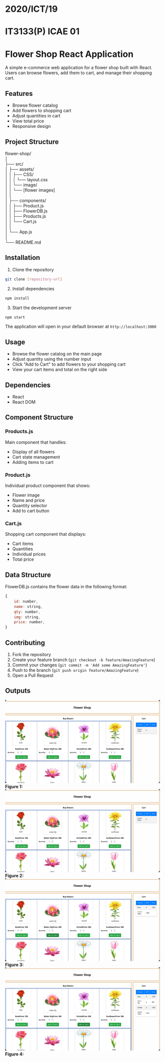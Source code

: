# 2020/ICT/19
# IT3133(P) ICAE 01

# Flower Shop React Application

A simple e-commerce web application for a flower shop built with React. Users can browse flowers, add them to cart, and manage their shopping cart.

## Features

- Browse flower catalog
- Add flowers to shopping cart
- Adjust quantities in cart
- View total price
- Responsive design

## Project Structure

flower-shop/<br/>
│<br/>
├── src/<br/>
│   ├── assets/<br/>
│   │   ├── CSS/<br/>
│   │   │   └── layout.css<br/>
│   │   └── image/<br/>
│   │       └── [flower images]<br/>
│   │<br/>
│   ├── components/<br/>
│   │   ├── Product.js<br/>
│   │   ├── FlowerDB.js<br/>
│   │   ├── Products.js<br/>
│   │   └── Cart.js<br/>
│   │<br/>
│   └── App.js<br/>
│<br/>
└── README.md<br/>

## Installation

1. Clone the repository
```bash
git clone [repository-url]
```

2. Install dependencies
```bash
npm install
```

3. Start the development server
```bash
npm start
```

The application will open in your default browser at `http://localhost:3000`

## Usage

- Browse the flower catalog on the main page
- Adjust quantity using the number input
- Click "Add to Cart" to add flowers to your shopping cart
- View your cart items and total on the right side

## Dependencies

- React
- React DOM

## Component Structure

### Products.js
Main component that handles:
- Display of all flowers
- Cart state management
- Adding items to cart

### Product.js
Individual product component that shows:
- Flower image
- Name and price
- Quantity selector
- Add to cart button

### Cart.js
Shopping cart component that displays:
- Cart items
- Quantities
- Individual prices
- Total price

## Data Structure

FlowerDB.js contains the flower data in the following format:
```javascript
{
    id: number,
    name: string,
    qty: number,
    img: string,
    price: number,
}
```

## Contributing

1. Fork the repository
2. Create your feature branch (`git checkout -b feature/AmazingFeature`)
3. Commit your changes (`git commit -m 'Add some AmazingFeature'`)
4. Push to the branch (`git push origin feature/AmazingFeature`)
5. Open a Pull Request

## Outputs
![screenshot01](./docs/screenShots/Figure01.png)
**Figure 1:**
![screenshot02](./docs/screenShots/Figure02.png)
**Figure 2:**
![screenshot03](./docs/screenShots/Figure03.png)
**Figure 3:**
![screenshot04](./docs/screenShots/Figure04.png)
**Figure 4:**
